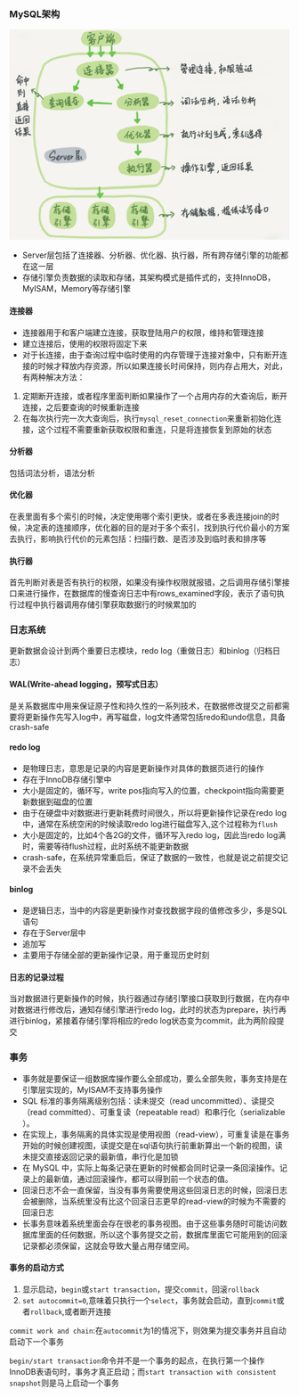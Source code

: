 ### MySQL架构
![image](https://github.com/Default-loves/My-Computer-Path/blob/master/pic/MySQL/MySQL%E6%9E%B6%E6%9E%84%E7%A4%BA%E6%84%8F%E5%9B%BE.png)
- Server层包括了连接器、分析器、优化器、执行器，所有跨存储引擎的功能都在这一层
- 存储引擎负责数据的读取和存储，其架构模式是插件式的，支持InnoDB，MyISAM，Memory等存储引擎
#### 连接器
- 连接器用于和客户端建立连接，获取登陆用户的权限，维持和管理连接
- 建立连接后，使用的权限将固定下来
- 对于长连接，由于查询过程中临时使用的内存管理于连接对象中，只有断开连接的时候才释放内存资源，所以如果连接长时间保持，则内存占用大，对此，有两种解决方法：
1. 定期断开连接，或者程序里面判断如果操作了一个占用内存的大查询后，断开连接，之后要查询的时候重新连接
2. 在每次执行完一次大查询后，执行`mysql_reset_connection`来重新初始化连接，这个过程不需要重新获取权限和重连，只是将连接恢复到原始的状态

#### 分析器
包括词法分析，语法分析

#### 优化器
在表里面有多个索引的时候，决定使用哪个索引更快，或者在多表连接join的时候，决定表的连接顺序，优化器的目的是对于多个索引，找到执行代价最小的方案去执行，影响执行代价的元素包括：扫描行数、是否涉及到临时表和排序等

#### 执行器
首先判断对表是否有执行的权限，如果没有操作权限就报错，之后调用存储引擎接口来进行操作，在数据库的慢查询日志中有rows_examined字段，表示了语句执行过程中执行器调用存储引擎获取数据行的时候累加的

### 日志系统
更新数据会设计到两个重要日志模块，redo log（重做日志）和binlog（归档日志）

#### WAL(Write-ahead logging，预写式日志）
是关系数据库中用来保证原子性和持久性的一系列技术，在数据修改提交之前都需要将更新操作先写入log中，再写磁盘，log文件通常包括redo和undo信息，具备crash-safe

#### redo log
- 是物理日志，意思是记录的内容是更新操作对具体的数据页进行的操作
- 存在于InnoDB存储引擎中
- 大小是固定的，循环写，write pos指向写入的位置，checkpoint指向需要更新数据到磁盘的位置
- 由于在硬盘中对数据进行更新耗费时间很久，所以将更新操作记录在redo log中，通常在系统空闲的时候读取redo log进行磁盘写入,这个过程称为`flush`
- 大小是固定的，比如4个各2G的文件，循环写入redo log，因此当redo log满时，需要等待flush过程，此时系统不能更新数据
- crash-safe，在系统异常重启后，保证了数据的一致性，也就是说之前提交记录不会丢失

#### binlog
- 是逻辑日志，当中的内容是更新操作对查找数据字段的值修改多少，多是SQL语句
- 存在于Server层中
- 追加写
- 主要用于存储全部的更新操作记录，用于重现历史时刻

#### 日志的记录过程
当对数据进行更新操作的时候，执行器通过存储引擎接口获取到行数据，在内存中对数据进行修改后，通知存储引擎进行redo log，此时的状态为prepare，执行再进行binlog，紧接着存储引擎将相应的redo log状态变为commit，此为两阶段提交


### 事务
- 事务就是要保证一组数据库操作要么全部成功，要么全部失败，事务支持是在引擎层实现的，MyISAM不支持事务操作
- SQL 标准的事务隔离级别包括：读未提交（read uncommitted）、读提交（read committed）、可重复读（repeatable read）和串行化（serializable ）。
- 在实现上，事务隔离的具体实现是使用视图（read-view），可重复读是在事务开始的时候创建视图，读提交是在sql语句执行前重新算出一个新的视图，读未提交直接返回记录的最新值，串行化是加锁
- 在 MySQL 中，实际上每条记录在更新的时候都会同时记录一条回滚操作。记录上的最新值，通过回滚操作，都可以得到前一个状态的值。
- 回滚日志不会一直保留，当没有事务需要使用这些回滚日志的时候，回滚日志会被删除，当系统里没有比这个回滚日志更早的read-view的时候为不需要的回滚日志
- 长事务意味着系统里面会存在很老的事务视图。由于这些事务随时可能访问数据库里面的任何数据，所以这个事务提交之前，数据库里面它可能用到的回滚记录都必须保留，这就会导致大量占用存储空间。

#### 事务的启动方式
1. 显示启动，`begin`或`start transaction`，提交`commit`，回滚`rollback`
2. `set autocommit=0`,意味着只执行一个`select`，事务就会启动，直到`commit`或者`rollback`,或者断开连接

`commit work and chain`:在`autocommit`为1的情况下，则效果为提交事务并且自动启动下一个事务

`begin/start transaction`命令并不是一个事务的起点，在执行第一个操作InnoDB表语句时，事务才真正启动；而`start transaction with consistent snapshot`则是马上启动一个事务
